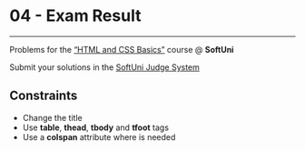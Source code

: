 # 04 - Exam Result
------
Problems for the [“HTML and CSS Basics”](#) course @ **SoftUni**

Submit your solutions in the [SoftUni Judge System](https://judge.softuni.bg/Contests/1136/Introduction-to-HTML-and-CSS)

## Constraints
* Change the title
* Use **table**, **thead**, **tbody** and **tfoot** tags
* Use a **colspan** attribute where is needed